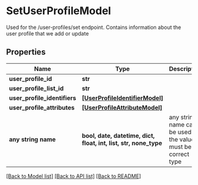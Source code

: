 # SetUserProfileModel

Used for the /user-profiles/set endpoint. Contains information about the user profile that we add or update

## Properties
Name | Type | Description | Notes
------------ | ------------- | ------------- | -------------
**user_profile_id** | **str** |  | 
**user_profile_list_id** | **str** |  | [optional] 
**user_profile_identifiers** | [**[UserProfileIdentifierModel]**](UserProfileIdentifierModel.md) |  | [optional] 
**user_profile_attributes** | [**[UserProfileAttributeModel]**](UserProfileAttributeModel.md) |  | [optional] 
**any string name** | **bool, date, datetime, dict, float, int, list, str, none_type** | any string name can be used but the value must be the correct type | [optional]

[[Back to Model list]](../README.md#documentation-for-models) [[Back to API list]](../README.md#documentation-for-api-endpoints) [[Back to README]](../README.md)


